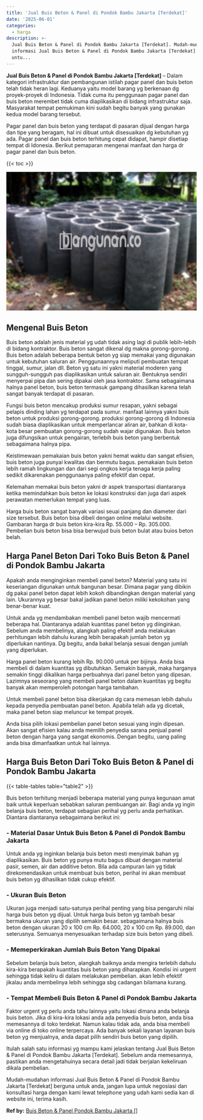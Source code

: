 ```yaml
---
title: 'Jual Buis Beton & Panel di Pondok Bambu Jakarta [Terdekat]'
date: '2025-06-01'
categories:
  - harga
description: >-
  Jual Buis Beton & Panel di Pondok Bambu Jakarta [Terdekat]. Mudah-mudahan
  informasi Jual Buis Beton & Panel di Pondok Bambu Jakarta [Terdekat] berguna
  untu...
---
```


**Jual Buis Beton & Panel di Pondok Bambu Jakarta \[Terdekat\]** – Dalam kategori infrastruktur dan pembangunan istilah pagar panel dan buis beton telah tidak heran lagi. Keduanya yaitu model barang yg berkenaan dg proyek-proyek di Indonesia. Tidak cuma itu penggunaan pagar panel dan buis beton merembet tidak cuma diaplikasikan di bidang infrastruktur saja. Masyarakat tempat pemukiman kini sudah begitu banyak yang gunakan kedua model barang tersebut.

Pagar panel dan buis beton yang terdapat di pasaran dijual dengan harga dan tipe yang beragam, hal ini dibuat untuk disesuaikan dg kebutuhan yg ada. Pagar panel dan buis beton terhitung cepat didapat, hampir disetiap tempat di Idonesia. Berikut pemaparan mengenai manfaat dan harga dr pagar panel dan buis beton.

{{< toc >}}

![Jual Buis Beton & Panel di Pondok Bambu Jakarta [Terdekat]](/images/jual-panel-buis-beton-murah-11.png)

## Mengenal Buis Beton

Buis beton adalah jenis material yg udah tidak asing lagi di publik lebih-lebih di bidang kontraktor. Buis beton sangat dikenal dg makna gorong-gorong . Buis beton adalah beberapa bentuk beton yg siap memakai yang digunakan untuk kebutuhan saluran air. Penggunaannya meliputi pembuatan tempat tinggal, sumur, jalan dll. Beton yg satu ini yakni material moderen yang sungguh-sungguh pas diaplikasikan untuk saluran air. Bentuknya sendiri menyerpai pipa dan sering dipakai oleh jasa kontraktor. Sama sebagaimana halnya panel beton, buis beton termasuk gampang dihasilkan karena telah sangat banyak terdapat di pasaran.

Fungsi buis beton mencakup produksi sumur resapan, yakni sebagai pelapis dinding lahan yg terdapat pada sumur. manfaat lainnya yakni buis beton untuk produksi gorong-gorong. produksi gorong-gorong di Indonesia sudah biasa diaplikasikan untuk memperlancar aliran air, bahkan di kota-kota besar pembuatan gorong-gorong sudah wajar digunakan. Buis beton juga difungsikan untuk pengairan, terlebih buis beton yang berbentuk sebagaimana halnya pipa.

Keistimewaan pemakaian buis beton yakni hemat waktu dan sangat efisien, buis beton juga punyai kwalitas dan bermutu bagus. pemakaian buis beton lebih ramah lingkungan dan dari segi ongkos kerja tenaga kerja paling sedikit dikarenakan penggunaanya paling efektif dan cepat.

Kelemahan memakai buis beton yakni dr aspek transportasi diantaranya ketika memindahkan buis beton ke lokasi konstruksi dan juga dari aspek perawatan memerlukan tempat yang luas.

Harga buis beton sangat banyak variasi seuai panjang dan diameter dari size tersebut. Buis beton bisa dibeli dengan online melalui website. Gambaran harga dr buis beton kira-kira Rp. 55.000 – Rp. 305.000. Pembelian buis beton bisa bisa berwujud buis beton bulat atau buios beton belah.

## Harga Panel Beton Dari Toko Buis Beton & Panel di Pondok Bambu Jakarta

Apakah anda menginginkan membeli panel beton? Material yang satu ini keseriangan digunakan untuk bangunan besar. Dimana pagar yang dibikin dg pakai panel beton dapat lebih kokoh dibandingkan dengan material yang lain. Ukurannya yg besar bakal jadikan panel beton miliki kekokohan yang benar-benar kuat.

Untuk anda yg mendambakan membeli panel beton wajib mencermati beberapa hal. Diantaranya adalah kuantitas panel beton yg diinginkan. Sebelum anda membelinya, alangkah paling efektif anda melakukan perhitungan lebih dahulu kurang lebih berapakah jumlah beton yg diperlukan nantinya. Dg begitu, anda bakal belanja sesuai dengan jumlah yang diperlukan.

Harga panel beton kurang lebih Rp. 90.000 untuk per bijinya. Anda bisa membeli di dalam kuantitas yg dibutuhkan. Semakin banyak, maka harganya semakin tinggi dikalikan harga perbuahnya dari panel beton yang dipesan. Lazimnya seseorang yang membeli panel beton dalam kuantitas yg begitu banyak akan memperoleh potongan harga tambahan.

Untuk membeli panel beton bisa dikerjakan dg cara memesan lebih dahulu kepada penyedia pembuatan panel beton. Apabila telah ada yg dicetak, maka panel beton siap meluncur ke tempat proyek.

Anda bisa pilih lokasi pembelian panel beton sesuai yang ingin dipesan. Akan sangat efisien kalau anda memilih penyedia sarana penjual panel beton dengan harga yang sangat ekonomis. Dengan begitu, uang paling anda bisa dimanfaatkan untuk hal lainnya.

## Harga Buis Beton Dari Toko Buis Beton & Panel di Pondok Bambu Jakarta

{{< table-tables table="table2" >}}

Buis beton terhitung menjadi beberapa material yang punya kegunaan amat baik untuk keperluan sebabkan saluran pembuangan air. Bagi anda yg ingin belanja buis beton, terdapat sebagian perihal yg perlu anda perhatikan. Diantara diantaranya sebagaimana berikut ini:

### \- Material Dasar Untuk Buis Beton & Panel di Pondok Bambu Jakarta

Untuk anda yg inginkan belanja buis beton mesti menyimak bahan yg diaplikasikan. Buis beton yg punya mutu bagus dibuat dengan material pasir, semen, air dan additive beton. Bila ada campuran lain yg tidak direkomendasikan untuk membuat buis beton, perihal ini akan membuat buis beton yg dihasilkan tidak cukup efektif.

### \- Ukuran Buis Beton

Ukuran juga menjadi satu-satunya perihal penting yang bisa pengaruhi nilai harga buis beton yg dijual. Untuk harga buis beton yg tambah besar bermakna ukuran yang dipilih semakin besar. sebagaimana halnya buis beton dengan ukuran 20 x 100 cm Rp. 64.000, 20 x 100 cm Rp. 89.000, dan seterusnya. Semuanya menyesuaikan terhadap size buis beton yang dibeli.

### \- Memeperkirakan Jumlah Buis Beton Yang Dipakai

Sebelum belanja buis beton, alangkah baiknya anda mengira terlebih dahulu kira-kira berapakah kuantitas buis beton yang diharapkan. Kondisi ini urgent sehingga tidak keliru di dalam melakukan pembelian. akan lebih efektif jikalau anda membelinya lebih sehingga sbg cadangan bilamana kurang.

### \- Tempat Membeli Buis Beton & Panel di Pondok Bambu Jakarta

Faktor urgent yg perlu anda tahu lainnya yaitu lokasi dimana anda belanja buis beton. Jika di kira-kira lokasi anda ada penyedia buis beton, anda bisa memesannya di toko terdekat. Namun kalau tidak ada, anda bisa membeli via online di toko online terpercaya. Ada banyak sekali layanan layanan buis beton yg menjualnya, anda dapat pilih sendiri buis beton yang dipilih.

Itulah salah satu informasi yg mampu kami jelaskan tentang Jual Buis Beton & Panel di Pondok Bambu Jakarta \[Terdekat\]. Sebelum anda memesannya, pastikan anda mengetahuinya secara detail jadi tidak berjalan kekeliruan dikala pembelian.

Mudah-mudahan informasi Jual Buis Beton & Panel di Pondok Bambu Jakarta \[Terdekat\] berguna untuk anda, jangan lupa untuk negosiasi dan konsultasi harga dengan kami lewat telephone yang udah kami sedia kan di website ini, terima kasih.

**Ref by:** [Buis Beton & Panel Pondok Bambu Jakarta []](https://id.wikipedia.org/wiki/Buis)

